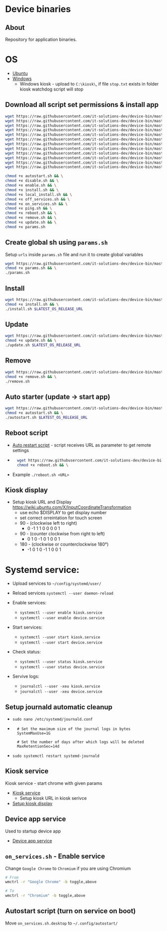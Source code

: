 # Device binaries

## About

Repository for application binaries.

# OS

-   [Ubuntu](/scripts/ubuntu/)
-   [Windows](/scripts/win/)
    -   Windows kiosk - upload to `C:\kiosk\`, if file `stop.txt` exists in folder kiosk watchdog script will stop

## Download all script set permissions & install app

```bash
wget https://raw.githubusercontent.com/it-solutions-dev/device-bin/master/scripts/ubuntu/autostart.sh && \
wget https://raw.githubusercontent.com/it-solutions-dev/device-bin/master/scripts/ubuntu/disable.sh && \
wget https://raw.githubusercontent.com/it-solutions-dev/device-bin/master/scripts/ubuntu/enable.sh && \
wget https://raw.githubusercontent.com/it-solutions-dev/device-bin/master/scripts/ubuntu/install.sh && \
wget https://raw.githubusercontent.com/it-solutions-dev/device-bin/master/scripts/ubuntu/local_install.sh && \
wget https://raw.githubusercontent.com/it-solutions-dev/device-bin/master/scripts/ubuntu/off_services.sh && \
wget https://raw.githubusercontent.com/it-solutions-dev/device-bin/master/scripts/ubuntu/on_services.sh && \
wget https://raw.githubusercontent.com/it-solutions-dev/device-bin/master/scripts/ubuntu/ping.sh && \
wget https://raw.githubusercontent.com/it-solutions-dev/device-bin/master/scripts/ubuntu/reboot.sh && \
wget https://raw.githubusercontent.com/it-solutions-dev/device-bin/master/scripts/ubuntu/remove.sh && \
wget https://raw.githubusercontent.com/it-solutions-dev/device-bin/master/scripts/ubuntu/update.sh && \
wget https://raw.githubusercontent.com/it-solutions-dev/device-bin/master/scripts/ubuntu/params.sh && \
```

```bash
chmod +x autostart.sh && \
chmod +x disable.sh && \
chmod +x enable.sh && \
chmod +x install.sh && \
chmod +x local_install.sh && \
chmod +x off_services.sh && \
chmod +x on_services.sh && \
chmod +x ping.sh && \
chmod +x reboot.sh && \
chmod +x remove.sh && \
chmod +x update.sh && \
chmod +x params.sh
```

## Create global sh using `params.sh`

Setup `urls` inside `params.sh` file and run it to create global variables

```bash
wget https://raw.githubusercontent.com/it-solutions-dev/device-bin/master/scripts/ubuntu/params.sh && \
chmod +x params.sh && \
./params.sh
```

## Install

```bash
wget https://raw.githubusercontent.com/it-solutions-dev/device-bin/master/scripts/ubuntu/install.sh && \
chmod +x install.sh && \
./install.sh $LATEST_OS_RELEASE_URL
```

## Update

```bash
wget https://raw.githubusercontent.com/it-solutions-dev/device-bin/master/scripts/ubuntu/update.sh && \
chmod +x update.sh && \
./update.sh $LATEST_OS_RELEASE_URL
```

## Remove

```bash
wget https://raw.githubusercontent.com/it-solutions-dev/device-bin/master/scripts/ubuntu/remove.sh && \
chmod +x remove.sh && \
./remove.sh
```

## Auto starter (update -> start app)

```bash
wget https://raw.githubusercontent.com/it-solutions-dev/device-bin/master/scripts/ubuntu/autostart.sh && \
chmod +x autostart.sh && \
./autostart.sh $LATEST_OS_RELEASE_URL
```

## Reboot script

-   [Auto restart script](./scripts/ubuntu/reboot.sh) - script receives URL as parameter to get remote settings
-   ```bash
      wget https://raw.githubusercontent.com/it-solutions-dev/device-bin/master/scripts/ubuntu/reboot.sh && \
      chmod +x reboot.sh && \
    ```
-   Example `./reboot.sh <URL>`

## Kiosk display

-   Setup kiosk URL and Display https://wiki.ubuntu.com/X/InputCoordinateTransformation
    -   use echo $DISPLAY to get display number
    -   set correct orreintation for touch screen
    -   90 - (clockwise left to right)
        -   0 -1 1 1 0 0 0 0 1
    -   90 - (counter clockwise from right to left)
        -   0 1 0 -1 0 1 0 0 1
    -   180 - (clockwise or counterclockwise 180°)
        -   -1 0 1 0 -1 1 0 0 1

# Systemd service:

-   Upload services to `~/config/systemd/user/`
-   Reload services `systemctl --user daemon-reload`
-   Enable services:
    -   `systemctl --user enable kiosk.service`
    -   `systemctl --user enable device.service`
-   Start services:
    -   `systemctl --user start kiosk.service`
    -   `systemctl --user start device.service`
-   Check status:

    -   `systemctl --user status kiosk.service`
    -   `systemctl --user status device.service`

-   Servive logs:
    -   `journalctl --user -xeu kiosk.service`
    -   `journalctl --user -xeu device.service`

## Setup journald automatic cleanup

-   `sudo nano /etc/systemd/journald.conf`

-   ```
      # Set the maximum size of the journal logs in bytes
      SystemMaxUse=1G

      # Set the number of days after which logs will be deleted
      MaxRetentionSec=14d
    ```

-   `sudo systemctl restart systemd-journald`

## Kiosk service

Kiosk service - start chrome with given params

-   [Kiosk service](./scripts/ubuntu/services/kiosk.service)
    -   Setup kiosk URL in kiosk serivce
-   [Setup kiosk display](#kiosk-display)

## Device app service

Used to startup device app

-   [Device app service](./scripts/ubuntu/services/device.service)

## `on_services.sh` - Enable service

Change `Google Chrome` to `Chromium` if you are using Chromium

```bash
# From
wmctrl -r "Google Chrome" -b toggle,above

# To
wmctrl -r "Chromium" -b toggle,above

```

## Autostart script (turn on service on boot)

Move `on_services.sh.desktop` to `~/.config/autostart/`
